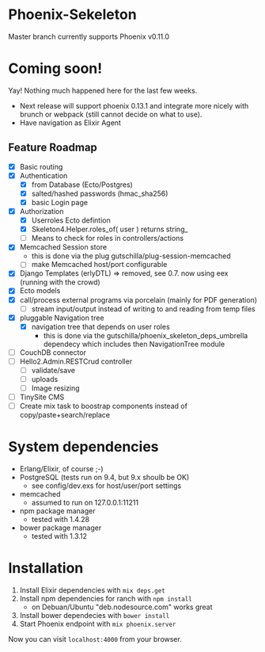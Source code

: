 # Phoenix-Sekeleton

Master branch currently supports Phoenix v0.11.0

# Coming soon!

Yay! Nothing much happened here for the last few weeks. 

- Next release will support phoenix 0.13.1 and integrate more nicely with brunch or webpack (still cannot decide on what to use).
- Have navigation as Elixir Agent

## Feature Roadmap
- [x] Basic routing
- [x] Authentication
    - [x] from Database (Ecto/Postgres)
    - [x] salted/hashed passwords (hmac_sha256)
    - [x] basic Login page
- [x] Authorization
    - [x] Userroles Ecto defintion 
    - [x] Skeleton4.Helper.roles_of( user ) returns string_
    - [ ] Means to check for roles in controllers/actions
- [x] Memcached Session store
    - this is done via the plug gutschilla/plug-session-memcached
    - [ ] make Memcached host/port configurable
- [x] Django Templates (erlyDTL) => removed, see 0.7. now using eex (running with the crowd)
- [x] Ecto models
- [x] call/process external programs via porcelain (mainly for PDF generation)
    - [ ] stream input/output instead of writing to and reading from temp files
- [x] pluggable Navigation tree
    - [x] navigation tree that depends on user roles
        - this is done via the gutschilla/phoenix_skeleton_deps_umbrella dependecy which includes then NavigationTree module
- [ ] CouchDB connector
- [ ] Hello2.Admin.RESTCrud controller
    - [ ] validate/save
    - [ ] uploads
    - [ ] Image resizing
- [ ] TinySite CMS
- [ ] Create mix task to boostrap components instead of copy/paste+search/replace

# System dependencies

- Erlang/Elixir, of course ;-)
- PostgreSQL (tests run on 9.4, but 9.x shoulb be OK)
    - see config/dev.exs for host/user/port settings
- memcached
    - assumed to run on 127.0.0.1:11211
- npm package manager
    - tested with 1.4.28
- bower package manager
    - tested with 1.3.12

# Installation

1. Install Elixir dependencies with `mix deps.get`
2. Install npm dependencies for ranch with `npm install`
    - on Debuan/Ubuntu "deb.nodesource.com" works great
3. Install bower dependecies with `bower install`
2. Start Phoenix endpoint with `mix phoenix.server`

Now you can visit `localhost:4000` from your browser.
